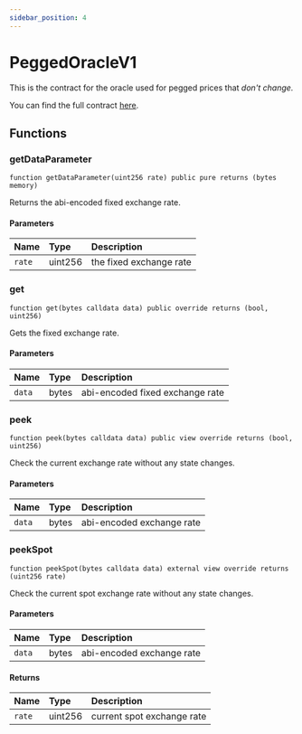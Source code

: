 ```yaml
---
sidebar_position: 4
---
```


# PeggedOracleV1

This is the contract for the oracle used for pegged prices that _don't change._

You can find the full contract [here](https://github.com/sushiswap/sushiswap/blob/archieve/canary/contracts/bentobox/PeggedOracleV1.sol).

## Functions

### getDataParameter

```
function getDataParameter(uint256 rate) public pure returns (bytes memory)
```

Returns the abi-encoded fixed exchange rate.

#### Parameters

| Name   | Type    | Description             |
| :----- | :------ | :---------------------- |
| `rate` | uint256 | the fixed exchange rate |

### get

```
function get(bytes calldata data) public override returns (bool, uint256)
```

Gets the fixed exchange rate.

#### Parameters

| Name   | Type  | Description                     |
| :----- | :---- | :------------------------------ |
| `data` | bytes | abi-encoded fixed exchange rate |

### peek

```
function peek(bytes calldata data) public view override returns (bool, uint256)
```

Check the current exchange rate without any state changes.

#### Parameters

| Name   | Type  | Description               |
| :----- | :---- | :------------------------ |
| `data` | bytes | abi-encoded exchange rate |

### peekSpot

```
function peekSpot(bytes calldata data) external view override returns (uint256 rate)
```

Check the current spot exchange rate without any state changes.

#### Parameters

| Name   | Type  | Description               |
| :----- | :---- | :------------------------ |
| `data` | bytes | abi-encoded exchange rate |

#### Returns

| Name   | Type    | Description                |
| :----- | :------ | :------------------------- |
| `rate` | uint256 | current spot exchange rate |
